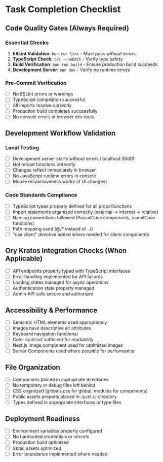 # Task Completion Checklist

## Code Quality Gates (Always Required)

### Essential Checks
1. **ESLint Validation**: `bun run lint` - Must pass without errors
2. **TypeScript Check**: `tsc --noEmit` - Verify type safety
3. **Build Verification**: `bun run build` - Ensure production build succeeds
4. **Development Server**: `bun dev` - Verify no runtime errors

### Pre-Commit Verification
- [ ] No ESLint errors or warnings
- [ ] TypeScript compilation successful
- [ ] All imports resolve correctly
- [ ] Production build completes successfully
- [ ] No console errors in browser dev tools

## Development Workflow Validation

### Local Testing
- [ ] Development server starts without errors (localhost:3000)
- [ ] Hot reload functions correctly
- [ ] Changes reflect immediately in browser
- [ ] No JavaScript runtime errors in console
- [ ] Mobile responsiveness works (if UI changes)

### Code Standards Compliance
- [ ] TypeScript types properly defined for all props/functions
- [ ] Import statements organized correctly (external → internal → relative)
- [ ] Naming conventions followed (PascalCase components, camelCase functions)
- [ ] Path mapping used (@/* instead of ../)
- [ ] "use client" directive added where needed for client components

## Ory Kratos Integration Checks (When Applicable)
- [ ] API endpoints properly typed with TypeScript interfaces
- [ ] Error handling implemented for API failures
- [ ] Loading states managed for async operations
- [ ] Authentication state properly managed
- [ ] Admin API calls secure and authorized

## Accessibility & Performance
- [ ] Semantic HTML elements used appropriately
- [ ] Images have descriptive alt attributes
- [ ] Keyboard navigation functional
- [ ] Color contrast sufficient for readability
- [ ] Next.js Image component used for optimized images
- [ ] Server Components used where possible for performance

## File Organization
- [ ] Components placed in appropriate directories
- [ ] No temporary or debug files left behind
- [ ] CSS organized (globals.css for global, modules for components)
- [ ] Public assets properly placed in `/public` directory
- [ ] Types defined in appropriate interfaces or type files

## Deployment Readiness
- [ ] Environment variables properly configured
- [ ] No hardcoded credentials or secrets
- [ ] Production build optimized
- [ ] Static assets optimized
- [ ] Error boundaries implemented where needed